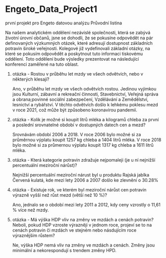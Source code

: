 # Engeto_Data_Project1
první projekt pro Engeto datovou analýzu
Průvodní listina

Na našem analytickém oddělení nezávislé společnosti, která se zabývá životní úrovní občanů, jsne se dohodli, že se pokusíne odpovědět na pár definovaných výzkumných otázek, které adresují dostupnost základních potravin široké veřejnosti. Kolegové již vydefinovali základní otázky, na které se pokusím odpovědět a poskytnout tuto informaci tiskovému oddělení. Toto oddělení bude výsledky prezentovat na následující konferenci zaměřené na tuto oblast.

1. otázka - Rostou v průběhu let mzdy ve všech odvětvích, nebo v některých klesají?
   
   Ano, v průběhu let mzdy ve všech odvětvích rostou. Jedinou vyjímkou jsou Kulturní, zábavní a rekreační činnosti, Stavebnictví, Veřejná správa a obrana;povinné sociální zabezpečení, Vzdělávání a Zemědělství, lesnictví a rybářství. V těchto odvětvích došlo k lehkému poklesu mezd v roce 2021, což může být způsobeno koronavirou pandemií.

3. otázka - Kolik je možné si koupit litrů mléka a kilogramů chleba za první a poslední srovnatelné období v dostupných datech cen a mezd?
   
   Srovnávám období 2006 a 2018. V roce 2006 bylo možné si za průměrnou výplatu koupit 1257 kg chleba a 1404 litrů mléka. V roce 2018 bylo možné si za průmernou výplatu koupit 1317 kg chleba a 1611 litrů mléka.
   
5. otázka - Která kategorie potravin zdražuje nejpomaleji (je u ní nejnižší percentuální meziroční nárůst)?
   
   Nejnižší percentuální meziroční nárust byl u produktu Rajská jablka Červená kulatá, kde mezi lety 2006 a 2007 došlo ke zlevnění o 30.28%

7. otázka - Existuje rok, ve kterém byl meziroční nárůst cen potravin výrazně vyšší než růst mezd (větší než 10 %)?
   
   Ano, jednalo se o období mezi lety 2011 a 2012, kdy ceny vzrostly o 11,61 % více než mzdy.

9. otázka - Má výška HDP vliv na změny ve mzdách a cenách potravin? Neboli, pokud HDP vzroste výrazněji v jednom roce, projeví se to na cenách potravin či mzdách ve stejném nebo násdujícím roce výraznějším růstem?
    
   Ne, výška HDP nemá vliv na změny ve mzdách a cenách. Změny jsou minimální a nekorespondují s trendem změny HPD.


